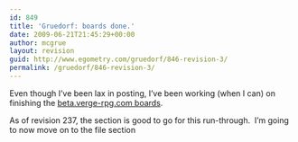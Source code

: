 ```yaml
---
id: 849
title: 'Gruedorf: boards done.'
date: 2009-06-21T21:45:29+00:00
author: mcgrue
layout: revision
guid: http://www.egometry.com/gruedorf/846-revision-3/
permalink: /gruedorf/846-revision-3/
---
```

Even though I&#8217;ve been lax in posting, I&#8217;ve been working (when I can) on finishing the <a href=&#8221;http://beta.verge-rpg.com&#8221;>beta.verge-rpg.com boards</a>.

As of revision 237, the section is good to go for this run-through.  I&#8217;m going to now move on to the file section